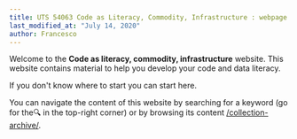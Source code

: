 ```yaml
---
title: UTS 54063 Code as Literacy, Commodity, Infrastructure : webpage
last_modified_at: "July 14, 2020"
author: Francesco
---
```


Welcome to the **Code as literacy, commodity, infrastructure** website. This website contains material to help you develop your code and data literacy.

If you don't know where to start you can start here.

You can navigate the content of this website by searching for a keyword (go for the🔍 in the top-right corner) or by browsing its content [/collection-archive/](here).

